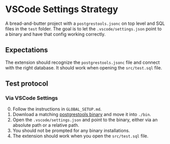# VSCode Settings Strategy

A bread-and-butter project with a `postgrestools.jsonc` on top level and SQL files in the `test` folder.
The goal is to let the `.vscode/settings.json` point to a binary and have that config working correctly.

## Expectations

The extension should recognize the `postgrestools.jsonc` file and connect with the right database. It should work when opening the `src/test.sql` file.

## Test protocol

### Via VSCode Settings

0. Follow the instructions in `GLOBAL_SETUP.md`.
1. Download a matching [postgrestools binary](https://github.com/supabase-community/postgres_lsp/releases/latest) and move it into `./bin`.
2. Open the `.vscode/settings.json` and point to the binary, either via an absolute path or a relative path.
3. You should not be prompted for any binary installations.
4. The extension should work when you open the `src/test.sql` file.
